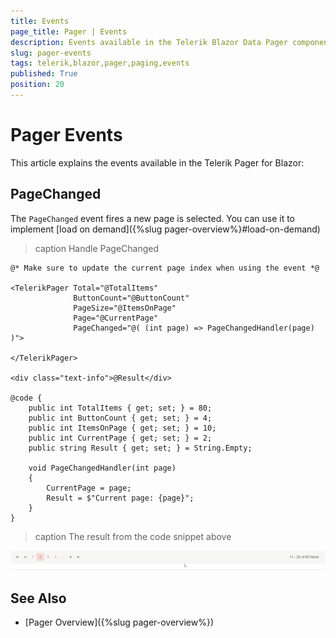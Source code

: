 ```yaml
---
title: Events
page_title: Pager | Events
description: Events available in the Telerik Blazor Data Pager component
slug: pager-events
tags: telerik,blazor,pager,paging,events
published: True
position: 20
---
```


# Pager Events

This article explains the events available in the Telerik Pager for Blazor:

## PageChanged

The `PageChanged` event fires a new page is selected. You can use it to implement [load on demand]({%slug pager-overview%}#load-on-demand)

>caption Handle PageChanged

````CSHTML
@* Make sure to update the current page index when using the event *@

<TelerikPager Total="@TotalItems"
              ButtonCount="@ButtonCount"
              PageSize="@ItemsOnPage"
              Page="@CurrentPage"
              PageChanged="@( (int page) => PageChangedHandler(page)  )">

</TelerikPager>

<div class="text-info">@Result</div>

@code {
    public int TotalItems { get; set; } = 80;
    public int ButtonCount { get; set; } = 4;
    public int ItemsOnPage { get; set; } = 10;
    public int CurrentPage { get; set; } = 2;
    public string Result { get; set; } = String.Empty;

    void PageChangedHandler(int page)
    {
        CurrentPage = page;
        Result = $"Current page: {page}";
    }
}
````
>caption The result from the code snippet above

![config of the pager with one-way binding](images/pager-data-binding.gif)

## See Also

* [Pager Overview]({%slug pager-overview%})
